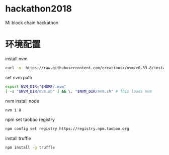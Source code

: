 # hackathon2018
Mi block chain hackathon

# 环境配置

install nvm
```sh
curl -o- https://raw.githubusercontent.com/creationix/nvm/v0.33.8/install.sh | bash
```
set nvm path
```sh
export NVM_DIR="$HOME/.nvm"
[ -s "$NVM_DIR/nvm.sh" ] && \. "$NVM_DIR/nvm.sh" # This loads nvm
```

nvm install node 
```sh
nvm i 8
```

npm set taobao registry
```sh
npm config set registry https://registry.npm.taobao.org
```

install truffle
```sh
npm install -g truffle
```


